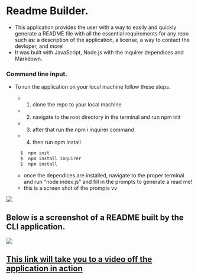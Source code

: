# Readme Builder. 
* This application provides the user with a way to easily and quickly generate a README file  with all the essential requirements for any repo such as: a description of the application, a license, a way to contact the devloper, and more! 
* It was built with JavaScript, Node.js with the inquirer dependices and Markdown. 

### Command line input. 
* To run the application on your local machine follow these steps. 
  * 1. clone the repo to your local machine
  * 2. navigate to the root directory in the terminal and run npm init 
  * 3. after that run the npm i inquirer command 
  * 4. then run npm install 
  
  ```bash
    $  npm init
    $  npm install inquirer
    $  npm install
  ```
  * once the dependices are installed, navigate to the proper terminal and 
  run "node index.js" and fill in the prompts to generate a read me! 
  * this is a screen shot of the prompts vv
<img src = "README-BUILDER/img/Screen Shot 2022-06-21 at 12.20.37 PM.png">

## Below is a screenshot of a README built by the CLI application. 
<img src = "README-BUILDER/img/Screen Shot 2022-06-21 at 12.32.36 PM.png">

## [This link will take you to a video off the application in action](https://www.youtube.com/watch?v=r9eoUbmUPF0) 